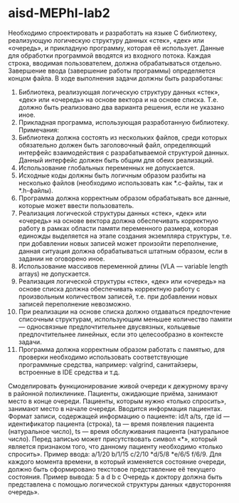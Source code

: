 # aisd-MEPhI-lab2

Необходимо спроектировать и разработать на языке C библиотеку, реализующую логическую
структуру данных «стек», «дек» или «очередь», и прикладную программу, которая её использует.
Данные для обработки программой вводятся из входного потока. Каждая строка, вводимая пользователем, должна обрабатываться отдельно. Завершение ввода (завершение работы программы)
определяется концом файла.
В ходе выполнения задачи должны быть разработаны:
1. Библиотека, реализующая логическую структуру данных «стек», «дек» или «очередь» на основе вектора и на основе списка. Т.е. должно быть реализовано два варианта решения, если не
указано иное.
2. Прикладная программа, использующая разработанную библиотеку.
Примечания:
1. Библиотека должна состоять из нескольких файлов, среди которых обязательно должен быть
заголовочный файл, определяющий интерфейс взаимодействия с разрабатываемой структурой
данных. Данный интерфейс должен быть общим для обеих реализаций.
2. Использование глобальных переменных не допускается.
3. Исходные коды должны быть логичным образом разбиты на несколько файлов (необходимо
использовать как *.c-файлы, так и *.h-файлы).
4. Программа должна корректным образом обрабатывать все данные, которые может ввести пользователь.
5. Реализация логической структуры данных «стек», «дек» или «очередь» на основе вектора должна обеспечивать корректную работу в рамках области памяти переменного размера, которая
единожды выделяется на этапе создания экземпляра структуры, т.е. при добавлении новых
записей может произойти переполнение, данная ситуация должна обрабатываться штатным
образом, если в задании не оговорено иное.
6. Использование массивов переменной длины (VLA — variable length arrays) не допускается.
7. Реализация логической структуры «стек», «дек» или «очередь» на основе списка должна обеспечивать корректную работу с произвольным количеством записей, т.е. при добавлении новых
записей переполнение невозможно.
8. При реализации на основе списка должно отдаваться предпочтение списочным структурам, использующим меньшее количество памяти — односвязные предпочтительнее двусвязных, кольцевые предпочтительнее линейных, если это целесообразно в контексте задачи.
9. Программа должна корректным образом работать с памятью, для проверки необходимо использовать соответствующие программные средства, например: valgrind, санитайзеры, встроенные
в IDE средства и т.д.

Смоделировать функционирование живой очереди к дежурному врачу в районной поликлинике.
Пациенты, ожидающие приёма, занимают место в конце очереди. Пациенты, которым нужно «только
спросить», занимают место в начале очереди.
Вводится информация пациентах. Формат записи, содержащей информацию о пациенте: id/t
a/ts, где id — идентификатор пациента (строка), ta — время появления пациента (натуральное
число), ts — время обслуживания пациента (натуральное число). Перед записью может присутствовать символ «*», который является признаком того, что данному пациенту необходимо «только
спросить».
Пример ввода: a/1/20 b/1/15 c/2/10 *d/5/8 *e/6/5 f/6/9.
Для каждого момента времени, в который изменяется состояние очереди, должно быть сформировано текстовое представление её текущего состояния.
Пример вывода:
5
a d b c
Очередь к доктору должна быть представлена с помощью логической структуры данных «двусторонняя очередь».
